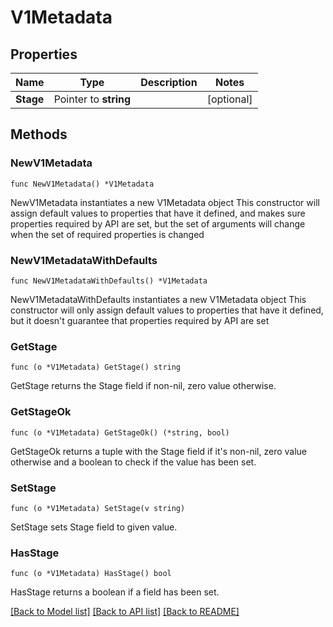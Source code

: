 # V1Metadata

## Properties

Name | Type | Description | Notes
------------ | ------------- | ------------- | -------------
**Stage** | Pointer to **string** |  | [optional] 

## Methods

### NewV1Metadata

`func NewV1Metadata() *V1Metadata`

NewV1Metadata instantiates a new V1Metadata object
This constructor will assign default values to properties that have it defined,
and makes sure properties required by API are set, but the set of arguments
will change when the set of required properties is changed

### NewV1MetadataWithDefaults

`func NewV1MetadataWithDefaults() *V1Metadata`

NewV1MetadataWithDefaults instantiates a new V1Metadata object
This constructor will only assign default values to properties that have it defined,
but it doesn't guarantee that properties required by API are set

### GetStage

`func (o *V1Metadata) GetStage() string`

GetStage returns the Stage field if non-nil, zero value otherwise.

### GetStageOk

`func (o *V1Metadata) GetStageOk() (*string, bool)`

GetStageOk returns a tuple with the Stage field if it's non-nil, zero value otherwise
and a boolean to check if the value has been set.

### SetStage

`func (o *V1Metadata) SetStage(v string)`

SetStage sets Stage field to given value.

### HasStage

`func (o *V1Metadata) HasStage() bool`

HasStage returns a boolean if a field has been set.


[[Back to Model list]](../README.md#documentation-for-models) [[Back to API list]](../README.md#documentation-for-api-endpoints) [[Back to README]](../README.md)


